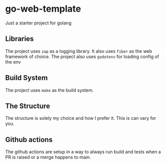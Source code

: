 # go-web-template
Just a starter project for golang

## Libraries
The project uses `zap` as a logging library. It also uses `fiber` as the web framework of choice.
The project also uses `godotenv` for loading config of the env

## Build System
The project uses `make` as the build system.

## The Structure
The structure is solely my choice and how I prefer it. This is can vary for you.

## Github actions
The github actions are setup in a way to always run build and tests when a PR is raised or a merge happens to main.
